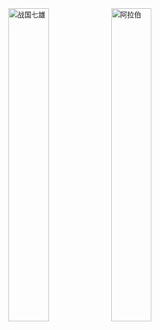 <img src="assets/战国七雄.png" title="战国七雄" style="width: 40%;">



<img src="assets/战国七雄.png" alt="阿拉伯" title="悬停说明" style="width: 40%; height: auto;">
